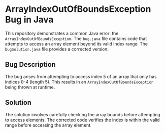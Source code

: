 # ArrayIndexOutOfBoundsException Bug in Java

This repository demonstrates a common Java error: the `ArrayIndexOutOfBoundsException`. The `bug.java` file contains code that attempts to access an array element beyond its valid index range.  The `bugSolution.java` file provides a corrected version.

## Bug Description

The bug arises from attempting to access index 5 of an array that only has indices 0-4 (length 5).  This results in an `ArrayIndexOutOfBoundsException` being thrown at runtime.

## Solution

The solution involves carefully checking the array bounds before attempting to access elements.  The corrected code verifies the index is within the valid range before accessing the array element.